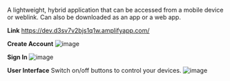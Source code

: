 A lightweight, hybrid application that can be accessed from a mobile device or weblink. Can also be downloaded as an app or a web app.

**Link** 
https://dev.d3sv7v2bjs1q1w.amplifyapp.com/

**Create Account**
![image](https://github.com/fatimabutt1899/has-amplify-react-app-2/assets/66645119/86cb22aa-df17-4cdb-bb1f-446a661c82af)


**Sign In**
![image](https://github.com/fatimabutt1899/has-amplify-react-app-2/assets/66645119/c4e6b6f4-2c03-41b1-91d4-b88f37415e5f)


**User Interface**
Switch on/off buttons to control your devices.
![image](https://github.com/fatimabutt1899/has-amplify-react-app-2/assets/66645119/64d8c059-351e-4e76-96bd-84962f58a375)






